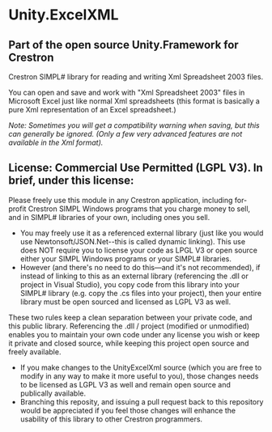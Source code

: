 # Unity.ExcelXML 
## Part of the open source Unity.Framework for Crestron

Crestron SIMPL# library for reading and writing Xml Spreadsheet 2003 files. 

You can open and save and work with "Xml Spreadsheet 2003" files in Microsoft Excel just like normal Xml spreadsheets (this format is basically a pure Xml representation of an Excel spreadsheet.)

_Note: Sometimes you will get a compatibility warning when saving, but this can generally be ignored. (Only a few very advanced features are not available in the Xml format)._

## License: Commercial Use Permitted (LGPL V3). In brief, under this license:
Please freely use this module in any Crestron application, including for-profit Crestron SIMPL Windows programs that you charge money to sell, and in SIMPL# libraries of your own, including ones you sell.

* You may freely use it as a referenced external library (just like you would use Newtonsoft/JSON.Net--this is called dynamic linking). This use does NOT require you to license your code as LPGL V3 or open source either your SIMPL Windows programs or your SIMPL# libraries.
* However (and there's no need to do this—and it's not recommended), if instead of linking to this as an external library (referencing the .dll or project in Visual Studio), you copy code from this library into your SIMPL# library (e.g. copy the .cs files into your project), then your entire library must be open sourced and licensed as LGPL V3 as well.

These two rules keep a clean separation between your private code, and this public library. Referencing the .dll / project (modified or unmodified) enables you to maintain your own code under any license you wish or keep it private and closed source, while keeping this project open source and freely available.

* If you make changes to the UnityExcelXml source (which you are free to modify in any way to make it more useful to you), those changes needs to be licensed as LGPL V3 as well and remain open source and publically available.
* Branching this reposity, and issuing a pull request back to this repository would be appreciated if you feel those changes will enhance the usability of this library to other Crestron programmers.


